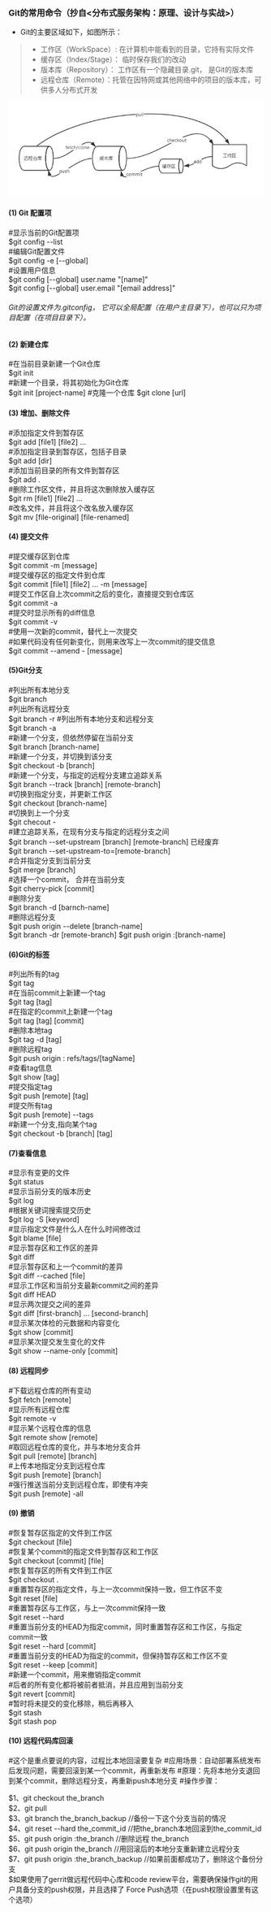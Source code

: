 ### Git的常用命令（抄自<分布式服务架构：原理、设计与实战>）

* Git的主要区域如下，如图所示：
>* 工作区（WorkSpace）: 在计算机中能看到的目录，它持有实际文件
>* 缓存区（Index/Stage）： 临时保存我们的改动
>* 版本库（Repository）： 工作区有一个隐藏目录.git， 是Git的版本库
>* 远程仓库（Remote）：托管在因特网或其他网络中的项目的版本库，可供多人分布式开发

![git](https://github.com/kisslk/git_command/blob/master/git.jpg)

#### (1) Git 配置项

#显示当前的Git配置项  
$git config --list  
#编辑Git配置文件  
$git config -e [--global]  
#设置用户信息  
$git config [--global] user.name "[name]"  
$git config [--global] user.email "[email address]"

###### Git的设置文件为.gitconfig， 它可以全局配置（在用户主目录下），也可以只为项目配置（在项目目录下）。  

#### (2) 新建仓库
#在当前目录新建一个Git仓库  
$git init  
#新建一个目录，将其初始化为Git仓库  
$git init [project-name]
#克隆一个仓库
$git clone [url]

#### (3) 增加、删除文件  
#添加指定文件到暂存区  
$git add [file1] [file2] ...  
#添加指定目录到暂存区，包括子目录  
$git add [dir]  
#添加当前目录的所有文件到暂存区  
$git add .   
#删除工作区文件，并且将这次删除放入缓存区  
$git rm [file1] [file2] ...  
#改名文件，并且将这个改名放入缓存区  
$git mv [file-original] [file-renamed]  

#### (4) 提交文件
#提交缓存区到仓库  
$git commit -m [message]  
#提交缓存区的指定文件到仓库   
$git commit [file1] [file2] ... -m [message]  
#提交工作区自上次commit之后的变化，直接提交到仓库区  
$git commit -a     
#提交时显示所有的diff信息  
$git commit -v  
#使用一次新的commit，替代上一次提交  
#如果代码没有任何新变化，则用来改写上一次commit的提交信息  
$git commit --amend - [message]  

#### (5)Git分支
#列出所有本地分支  
$git branch  
#列出所有远程分支  
$git branch -r
#列出所有本地分支和远程分支  
$git branch -a  
#新建一个分支，但依然停留在当前分支  
$git branch [branch-name]  
#新建一个分支，并切换到该分支  
$git checkout -b [branch]  
#新建一个分支，与指定的远程分支建立追踪关系  
$git branch --track [branch] [remote-branch]  
#切换到指定分支，并更新工作区  
$git checkout [branch-name]  
#切换到上一个分支  
$git checout -  
#建立追踪关系，在现有分支与指定的远程分支之间  
$git branch --set-upstream [branch] [remote-branch]   已经废弃  
$git branch --set-upstream-to=[remote-branch]  
#合并指定分支到当前分支  
$git merge [branch]  
#选择一个commit， 合并在当前分支  
$git cherry-pick [commit]  
#删除分支  
$git branch -d [barnch-name]  
#删除远程分支  
$git push origin --delete [branch-name]  
$git branch -dr [remote-branch] 
$git push origin :[branch-name] 

#### (6)Git的标签
#列出所有的tag  
$git tag   
#在当前commit上新建一个tag  
$git tag [tag]  
#在指定的commit上新建一个tag  
$git tag [tag] [commit]  
#删除本地tag  
$git tag -d [tag]  
#删除远程tag  
$git push origin : refs/tags/[tagName]  
#查看tag信息  
$git show [tag]  
#提交指定tag  
$git push [remote] [tag]  
#提交所有tag  
$git push [remote] --tags  
#新建一个分支,指向某个tag  
$git checkout -b [branch] [tag]  

#### (7)查看信息
#显示有变更的文件  
$git status  
#显示当前分支的版本历史  
$git log  
#根据关键词搜索提交历史  
$git log -S [keyword]  
#显示指定文件是什么人在什么时间修改过   
$git blame [file]    
#显示暂存区和工作区的差异  
$git diff  
#显示暂存区和上一个commit的差异  
$git diff --cached [file]  
#显示工作区和当前分支最新commit之间的差异  
$git diff HEAD  
#显示两次提交之间的差异  
$git diff [first-branch] ... [second-branch]  
#显示某次体检的元数据和内容变化  
$git show [commit]  
#显示某次提交发生变化的文件    
$git show --name-only [commit]  

#### (8) 远程同步
#下载远程仓库的所有变动  
$git fetch [remote]  
#显示所有远程仓库  
$git remote -v   
#显示某个远程仓库的信息  
$git remote show [remote]  
#取回远程仓库的变化，并与本地分支合并  
$git pull [remote] [branch]  
#上传本地指定分支到远程仓库  
$git push [remote] [branch]   
#强行推送当前分支到远程仓库，即使有冲突  
$git push [remote] -all  

#### (9) 撤销
#恢复暂存区指定的文件到工作区  
$git checkout [file]  
#恢复某个commit的指定文件到暂存区和工作区  
$git checkout [commit] [file]  
#恢复暂存区的所有文件到工作区  
$git checkout .  
#重置暂存区的指定文件，与上一次commit保持一致，但工作区不变  
$git reset [file]  
#重置暂存区与工作区，与上一次commit保持一致  
$git reset --hard  
#重置当前分支的HEAD为指定commit，同时重置暂存区和工作区，与指定commit一致  
$git reset --hard [commit]  
#重置当前分支的HEAD为指定的commit，但保持暂存区和工作区不变  
$git reset --keep [commit]  
#新建一个commit，用来撤销指定commit  
#后者的所有变化都将被前者抵消，并且应用到当前分支  
$git revert [commit]     
#暂时将未提交的变化移除，稍后再移入  
$git stash   
$git stash pop  

#### (10) 远程代码库回滚
#这个是重点要说的内容，过程比本地回滚要复杂
#应用场景：自动部署系统发布后发现问题，需要回滚到某一个commit，再重新发布
#原理：先将本地分支退回到某个commit，删除远程分支，再重新push本地分支
#操作步骤：

$1、git checkout the_branch  
$2、git pull  
$3、git branch the_branch_backup //备份一下这个分支当前的情况  
$4、git reset --hard the_commit_id //把the_branch本地回滚到the_commit_id  
$5、git push origin :the_branch //删除远程 the_branch  
$6、git push origin the_branch //用回滚后的本地分支重新建立远程分支  
$7、git push origin :the_branch_backup //如果前面都成功了，删除这个备份分支  
$如果使用了gerrit做远程代码中心库和code review平台，需要确保操作git的用户具备分支的push权限，并且选择了 Force Push选项（在push权限设置里有这个选项）
